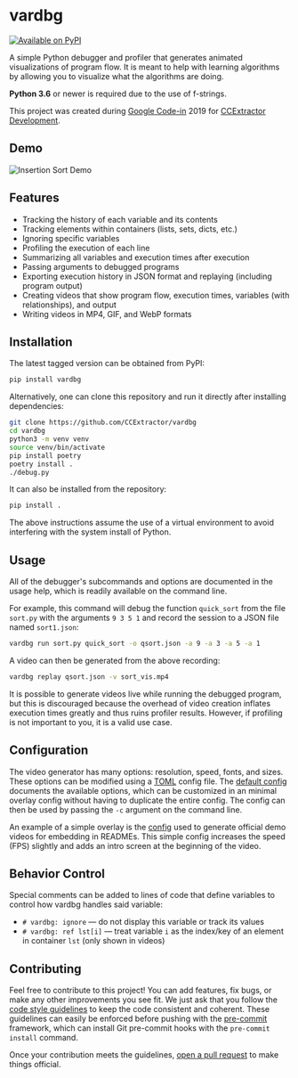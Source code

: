 # vardbg

[![Available on PyPI](https://img.shields.io/pypi/v/vardbg)](https://pypi.org/project/vardbg/)

A simple Python debugger and profiler that generates animated visualizations of program flow. It is meant to help with learning algorithms by allowing you to visualize what the algorithms are doing.

**Python 3.6** or newer is required due to the use of f-strings.

This project was created during [Google Code-in](https://codein.withgoogle.com/) 2019 for [CCExtractor Development](https://ccextractor.org/).

## Demo

![Insertion Sort Demo](https://kdrag0n.dev/vardbg/insert.webp)

## Features

- Tracking the history of each variable and its contents
- Tracking elements within containers (lists, sets, dicts, etc.)
- Ignoring specific variables
- Profiling the execution of each line
- Summarizing all variables and execution times after execution
- Passing arguments to debugged programs
- Exporting execution history in JSON format and replaying (including program output)
- Creating videos that show program flow, execution times, variables (with relationships), and output
- Writing videos in MP4, GIF, and WebP formats

## Installation

The latest tagged version can be obtained from PyPI:

```bash
pip install vardbg
```

Alternatively, one can clone this repository and run it directly after installing dependencies:

```bash
git clone https://github.com/CCExtractor/vardbg
cd vardbg
python3 -m venv venv
source venv/bin/activate
pip install poetry
poetry install .
./debug.py
```

It can also be installed from the repository:

```bash
pip install .
```

The above instructions assume the use of a virtual environment to avoid interfering with the system install of Python.

## Usage

All of the debugger's subcommands and options are documented in the usage help, which is readily available on the command line.

For example, this command will debug the function `quick_sort` from the file `sort.py` with the arguments `9 3 5 1` and record the session to a JSON file named `sort1.json`:

```bash
vardbg run sort.py quick_sort -o qsort.json -a 9 -a 3 -a 5 -a 1
```

A video can then be generated from the above recording:

```bash
vardbg replay qsort.json -v sort_vis.mp4
```

It is possible to generate videos live while running the debugged program, but this is discouraged because the overhead of video creation inflates execution times greatly and thus ruins profiler results. However, if profiling is not important to you, it is a valid use case.

## Configuration

The video generator has many options: resolution, speed, fonts, and sizes. These options can be modified using a [TOML](https://learnxinyminutes.com/docs/toml/) config file. The [default config](https://github.com/CCExtractor/vardbg/blob/master/vardbg/output/video_writer/default_config.toml) documents the available options, which can be customized in an minimal overlay config without having to duplicate the entire config. The config can then be used by passing the `-c` argument on the command line.

An example of a simple overlay is the [config](https://github.com/CCExtractor/vardbg/blob/master/demo_config.toml) used to generate official demo videos for embedding in READMEs. This simple config increases the speed (FPS) slightly and adds an intro screen at the beginning of the video.

## Behavior Control

Special comments can be added to lines of code that define variables to control how vardbg handles said variable:

- `# vardbg: ignore` — do not display this variable or track its values
- `# vardbg: ref lst[i]` — treat variable `i` as the index/key of an element in container `lst` (only shown in videos)

## Contributing

Feel free to contribute to this project! You can add features, fix bugs, or make any other improvements you see fit. We just ask that you follow the [code style guidelines](https://github.com/CCExtractor/vardbg/blob/master/CODE_STYLE.md) to keep the code consistent and coherent. These guidelines can easily be enforced before pushing with the [pre-commit](https://pre-commit.com/) framework, which can install Git pre-commit hooks with the `pre-commit install` command.

Once your contribution meets the guidelines, [open a pull request](https://github.com/CCExtractor/vardbg/compare) to make things official.
